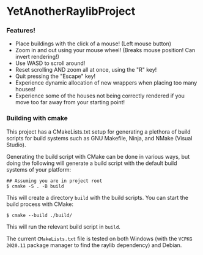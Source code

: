 # YetAnotherRaylibProject
 
### Features!

- Place buildings with the click of a mouse! (Left mouse button)
- Zoom in and out using your mouse wheel! (Breaks mouse position! Can invert rendering!)
- Use WASD to scroll around!
- Reset scrolling AND zoom all at once, using the "R" key!
- Quit pressing the "Escape" key!
- Experience dynamic allocation of new wrappers when placing too many houses!
- Experience some of the houses not being correctly rendered if you move too far away from your starting point!

### Building with cmake

This project has a CMakeLists.txt setup for generating a plethora of build scripts for build systems
such as GNU Makefile, Ninja, and NMake (Visual Studio).

Generating the build script with CMake can be done in various ways, but doing the following will
generate a build script with the default build systems of your platform:
```
## Assuming you are in project root
$ cmake -S . -B build
```
This will create a directory `build` with the build scripts. You can start the build process with
CMake:
```
$ cmake --build ./build/
```
This will run the relevant build script in `build`.

The current `CMakeLists.txt` file is tested on both Windows (with the `VCPKG 2020.11` package manager
to find the raylib dependency) and Debian.
